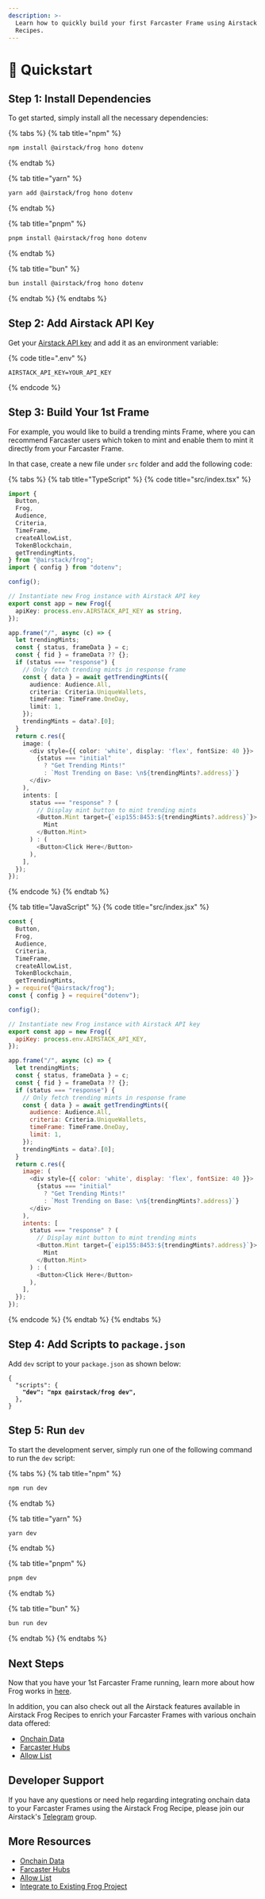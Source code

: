 ```yaml
---
description: >-
  Learn how to quickly build your first Farcaster Frame using Airstack Frog
  Recipes.
---
```


# 🚀 Quickstart

## Step 1: Install Dependencies

To get started, simply install all the necessary dependencies:

{% tabs %}
{% tab title="npm" %}
```bash
npm install @airstack/frog hono dotenv
```
{% endtab %}

{% tab title="yarn" %}
```bash
yarn add @airstack/frog hono dotenv
```
{% endtab %}

{% tab title="pnpm" %}
```bash
pnpm install @airstack/frog hono dotenv
```
{% endtab %}

{% tab title="bun" %}
```bash
bun install @airstack/frog hono dotenv
```
{% endtab %}
{% endtabs %}

## Step 2: Add Airstack API Key

Get your [Airstack API key](../../get-started/get-api-key.md) and add it as an environment variable:

{% code title=".env" %}
```
AIRSTACK_API_KEY=YOUR_API_KEY
```
{% endcode %}

## Step 3: Build Your 1st Frame

For example, you would like to build a trending mints Frame, where you can recommend Farcaster users which token to mint and enable them to mint it directly from your Farcaster Frame.

In that case, create a new file under `src` folder and add the following code:

{% tabs %}
{% tab title="TypeScript" %}
{% code title="src/index.tsx" %}
```typescript
import {
  Button,
  Frog,
  Audience,
  Criteria,
  TimeFrame,
  createAllowList,
  TokenBlockchain,
  getTrendingMints,
} from "@airstack/frog";
import { config } from "dotenv";

config();

// Instantiate new Frog instance with Airstack API key
export const app = new Frog({
  apiKey: process.env.AIRSTACK_API_KEY as string,
});

app.frame("/", async (c) => {
  let trendingMints;
  const { status, frameData } = c;
  const { fid } = frameData ?? {};
  if (status === "response") {
    // Only fetch trending mints in response frame
    const { data } = await getTrendingMints({
      audience: Audience.All,
      criteria: Criteria.UniqueWallets,
      timeFrame: TimeFrame.OneDay,
      limit: 1,
    });
    trendingMints = data?.[0];
  }
  return c.res({
    image: (
      <div style={{ color: 'white', display: 'flex', fontSize: 40 }}>
        {status === "initial"
          ? "Get Trending Mints!"
          : `Most Trending on Base: \n${trendingMints?.address}`}
      </div>
    ),
    intents: [
      status === "response" ? (
        // Display mint button to mint trending mints
        <Button.Mint target={`eip155:8453:${trendingMints?.address}`}>
          Mint
        </Button.Mint>
      ) : (
        <Button>Click Here</Button>
      ),
    ],
  });
});
```
{% endcode %}
{% endtab %}

{% tab title="JavaScript" %}
{% code title="src/index.jsx" %}
```javascript
const {
  Button,
  Frog,
  Audience,
  Criteria,
  TimeFrame,
  createAllowList,
  TokenBlockchain,
  getTrendingMints,
} = require("@airstack/frog");
const { config } = require("dotenv");

config();

// Instantiate new Frog instance with Airstack API key
export const app = new Frog({
  apiKey: process.env.AIRSTACK_API_KEY,
});

app.frame("/", async (c) => {
  let trendingMints;
  const { status, frameData } = c;
  const { fid } = frameData ?? {};
  if (status === "response") {
    // Only fetch trending mints in response frame
    const { data } = await getTrendingMints({
      audience: Audience.All,
      criteria: Criteria.UniqueWallets,
      timeFrame: TimeFrame.OneDay,
      limit: 1,
    });
    trendingMints = data?.[0];
  }
  return c.res({
    image: (
      <div style={{ color: 'white', display: 'flex', fontSize: 40 }}>
        {status === "initial"
          ? "Get Trending Mints!"
          : `Most Trending on Base: \n${trendingMints?.address}`}
      </div>
    ),
    intents: [
      status === "response" ? (
        // Display mint button to mint trending mints
        <Button.Mint target={`eip155:8453:${trendingMints?.address}`}>
          Mint
        </Button.Mint>
      ) : (
        <Button>Click Here</Button>
      ),
    ],
  });
});
```
{% endcode %}
{% endtab %}
{% endtabs %}

## Step 4: Add Scripts to `package.json`

Add `dev` script to your `package.json` as shown below:

<pre class="language-json" data-title="package.json"><code class="lang-json">{
  "scripts": { 
<strong>    "dev": "npx @airstack/frog dev",
</strong>  },
}
</code></pre>

## Step 5: Run `dev`

To start the development server, simply run one of the following command to run the `dev` script:&#x20;

{% tabs %}
{% tab title="npm" %}
```bash
npm run dev
```
{% endtab %}

{% tab title="yarn" %}
```bash
yarn dev
```
{% endtab %}

{% tab title="pnpm" %}
```bash
pnpm dev
```
{% endtab %}

{% tab title="bun" %}
```bash
bun run dev
```
{% endtab %}
{% endtabs %}

## Next Steps

Now that you have your 1st Farcaster Frame running, learn more about how Frog works in [here](https://frog.fm/concepts/overview).

In addition, you can also check out all the Airstack features available in Airstack Frog Recipes to enrich your Farcaster Frames with various onchain data offered:

* [Onchain Data](onchain-data.md)
* [Farcaster Hubs](farcaster-hubs.md)
* [Allow List](allow-list.md)

## Developer Support

If you have any questions or need help regarding integrating onchain data to your Farcaster Frames using the Airstack Frog Recipe, please join our Airstack's [Telegram](https://t.me/+1k3c2FR7z51mNDRh) group.

## More Resources

* [Onchain Data](onchain-data.md)
* [Farcaster Hubs](farcaster-hubs.md)
* [Allow List](allow-list.md)
* [Integrate to Existing Frog Project](integrate-to-existing-frog-project.md)
